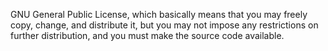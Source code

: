 
GNU General Public License, 
which basically means that you may freely copy, change, and distribute it, 
but you may not impose any restrictions on further distribution, 
and you must make the source code available.
